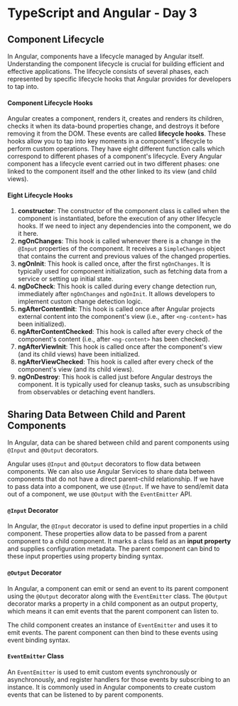 # TypeScript and Angular - Day 3

## Component Lifecycle

In Angular, components have a lifecycle managed by Angular itself. Understanding the component lifecycle is crucial for building efficient and effective applications. The lifecycle consists of several phases, each represented by specific lifecycle hooks that Angular provides for developers to tap into.

#### Component Lifecycle Hooks

Angular creates a component, renders it, creates and renders its children, checks it when its data-bound properties change, and destroys it before removing it from the DOM. These events are called **lifecycle hooks**. These hooks allow you to tap into key moments in a component's lifecycle to perform custom operations. They have eight different function calls which correspond to different phases of a component's lifecycle. Every Angular component has a lifecycle event carried out in two different phases: one linked to the component itself and the other linked to its view (and child views).

#### Eight Lifecycle Hooks

1. **constructor**: The constructor of the component class is called when the component is instantiated, before the execution of any other lifecycle hooks. If we need to inject any dependencies into the component, we do it here.
2. **ngOnChanges**: This hook is called whenever there is a change in the `@Input` properties of the component. It receives a `SimpleChanges` object that contains the current and previous values of the changed properties.
3. **ngOnInit**: This hook is called once, after the first `ngOnChanges`. It is typically used for component initialization, such as fetching data from a service or setting up initial state.
4. **ngDoCheck**: This hook is called during every change detection run, immediately after `ngOnChanges` and `ngOnInit`. It allows developers to implement custom change detection logic.
5. **ngAfterContentInit**: This hook is called once after Angular projects external content into the component's view (i.e., after `<ng-content>` has been initialized).
6. **ngAfterContentChecked**: This hook is called after every check of the component's content (i.e., after `<ng-content>` has been checked).
7. **ngAfterViewInit**: This hook is called once after the component's view (and its child views) have been initialized.
8. **ngAfterViewChecked**: This hook is called after every check of the component's view (and its child views).
9. **ngOnDestroy**: This hook is called just before Angular destroys the component. It is typically used for cleanup tasks, such as unsubscribing from observables or detaching event handlers.

## Sharing Data Between Child and Parent Components

In Angular, data can be shared between child and parent components using `@Input` and `@Output` decorators.

Angular uses `@Input` and `@Output` decorators to flow data between components. We can also use Angular Services to share data between components that do not have a direct parent-child relationship. If we have to pass data into a component, we use `@Input`. If we have to send/emit data out of a component, we use `@Output` with the `EventEmitter` API.

#### `@Input` Decorator

In Angular, the `@Input` decorator is used to define input properties in a child component. These properties allow data to be passed from a parent component to a child component. It marks a class field as an **input property** and supplies configuration metadata. The parent component can bind to these input properties using property binding syntax.

#### `@Output` Decorator

In Angular, a component can emit or send an event to its parent component using the `@Output` decorator along with the `EventEmitter` class. The `@Output` decorator marks a property in a child component as an output property, which means it can emit events that the parent component can listen to.

The child component creates an instance of `EventEmitter` and uses it to emit events. The parent component can then bind to these events using event binding syntax.

#### `EventEmitter` Class

An `EventEmitter` is used to emit custom events synchronously or asynchronously, and register handlers for those events by subscribing to an instance. It is commonly used in Angular components to create custom events that can be listened to by parent components.
